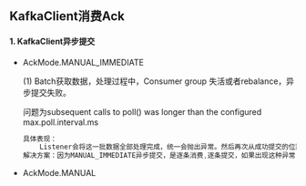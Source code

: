 ## KafkaClient消费Ack

#### 1. KafkaClient异步提交

* AckMode.MANUAL_IMMEDIATE

  (1) Batch获取数据，处理过程中，Consumer group 失活或者rebalance，异步提交失败。

  问题为subsequent calls to poll() was longer than the configured max.poll.interval.ms

  ```java
  具体表现：
      Listener会将这一批数据全部处理完成，统一会抛出异常。然后再次从成功提交的位置开始消费。
  解决方案：因为MANUAL_IMMEDIATE异步提交，是逐条消费,逐条提交，如果出现这种异常，异常情况下，应该增大max.poll.interval.ms
  ```

  

* AckMode.MANUAL
